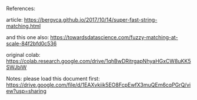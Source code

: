 References:

article: https://bergvca.github.io/2017/10/14/super-fast-string-matching.html

and this one also: https://towardsdatascience.com/fuzzy-matching-at-scale-84f2bfd0c536

original colab: https://colab.research.google.com/drive/1qhBwDRitrgapNhyaHGxCW8uKK5SWJblW

Notes: please load this document first: https://drive.google.com/file/d/1EAXvkiik5EO8FcpEwfX3muQEm6cqPGrQ/view?usp=sharing
